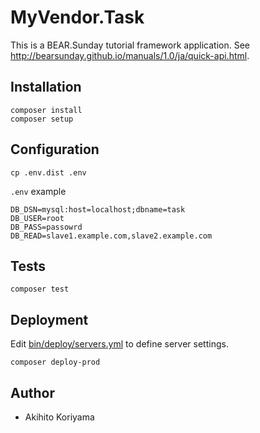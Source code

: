 # MyVendor.Task

This is a BEAR.Sunday tutorial framework application. See http://bearsunday.github.io/manuals/1.0/ja/quick-api.html.

## Installation

```
composer install
composer setup
```

## Configuration

```
cp .env.dist .env
```

`.env` example

```
DB_DSN=mysql:host=localhost;dbname=task
DB_USER=root
DB_PASS=passowrd
DB_READ=slave1.example.com,slave2.example.com
```


## Tests

```
composer test
```

## Deployment

Edit [bin/deploy/servers.yml](https://github.com/bearsunday/MyVendor.Task/blob/master/bin/deploy/servers.yml) to define server settings. 

```
composer deploy-prod
```

## Author

 * Akihito Koriyama
